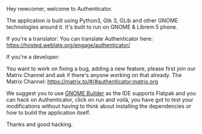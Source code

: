 Hey newcomer, welcome to Authenticator. 

The application is built using Python3, Gtk 3, GLib and other GNOME technologies around it. It's built to run on GNOME & Librem 5 phone.


If you're a translator:
You can translate Authenticator here: https://hosted.weblate.org/engage/authenticator/

If you're a developer:

You want to work on fixing a bug, adding a new feature, please first join our Matrix Channel and ask if there's anyone working on that already. 
The Matrix Channel: https://matrix.to/#/#authenticator:matrix.org

We suggest you to use [GNOME Builder](https://flathub.org/apps/details/org.gnome.Builder) as the IDE supports Flatpak and you can hack on Authenticator, click on run and voilà, you have got to test your modifications without having to think about installing the dependencies or how to build the application itself.

Thanks and good hacking.